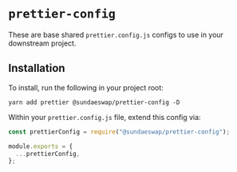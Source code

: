 # `prettier-config`

These are base shared `prettier.config.js` configs to use in your downstream project.

## Installation

To install, run the following in your project root:

```
yarn add prettier @sundaeswap/prettier-config -D
```

Within your `prettier.config.js` file, extend this config via:

```ts
const prettierConfig = require("@sundaeswap/prettier-config");

module.exports = {
  ...prettierConfig,
};
```
